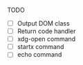 TODO

- [ ] Output DOM class
- [ ] Return code handler
- [ ] xdg-open command
- [ ] startx command
- [ ] echo command
